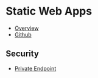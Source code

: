 # Static Web Apps
* [Overview](https://learn.microsoft.com/en-us/azure/static-web-apps/overview)
* [Github](https://github.com/Azure/static-web-apps)

## Security
* [Private Endpoint](https://learn.microsoft.com/en-us/azure/static-web-apps/private-endpoint)